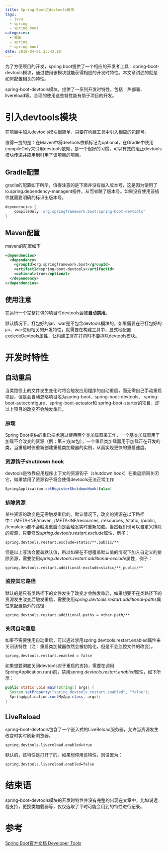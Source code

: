 ```yaml
---
title: Spring Boot之devtools模块
tags:
  - java
  - spring
  - spring boot
categories:
  - 框架
  - spring
  - spring boot
date: 2018-04-01 23:43:10
---
```



为了方便项目的开发，spring boot提供了一个相应的开发者工具：spring-boot-devtools模块，通过使用该模块就能获得相应的开发时特性。本文章讲述的就是如何配置相关的特性。

<!-- more -->

spring-boot-devtools模块，提供了一系列开发时特性，包括：热部署、livereload等。合理的使用这些特性能有助于项目的开发。

# 引入devtools模块

在项目中加入devtools模块很简单，只要在构建工具中引入相应的包即可。

值得一提的是：在Maven中将devtools依赖标记为optional，在Gradle中使用compileOnly来引用devtools依赖，是一个很好的习惯，可以有效的阻止devtools模块传递并应用到引用了该项目的项目。

## Gradle配置

gradle的配置如下所示，值得注意的是下面并没有加入版本号，这是因为使用了io.spring.dependency-managent插件，从而省略了版本号。如果没有使用该插件就需要明确的标识出版本号。

``` groovy
dependencies {
    compileOnly 'org.springframework.boot:spring-boot-devtools'
}
```

## Maven配置

maven的配置如下

``` xml
<dependencies>
  <dependency>
    <groupId>org.springframework.boot</groupId>
    <artifactId>spring-boot-devtools</artifactId>
    <optional>true</optional>
  </dependency>
</dependencies>
```

## 使用注意

在运行一个完整打包的项目时devtools会被**自动禁用**。

默认情况下，打包好的jar、war是不包含devtools模块的，如果需要在已打包好的jar、war使用相关的开发特性，就需要在构建工具中，显式地配置excledeDevtools属性，让构建工具在打包时不要排除devtools模块。

# 开发时特性

## 自动重启

当类路径上的文件发生变化时将会触发应用程序的自动重启，而无需自己手动重启项目，但是会自动忽略项目名为spring-boot、spring-boot-devtools、 spring-boot-autoconfigure、spring-boot-actuator和 spring-boot-starter的项目，即以上项目的改变不会触发重启。

### 原理

Spring Boot提供的重启技术通过使用两个类加载器来工作，一个基类加载器用于加载不会改变的资源（例：第三方jar包），一个重启类加载器用于加载正在开发的类，当重启时仅重新创建重启类加载器的实例，从而实现更快的重启速度。

### 资源钩子shutdown hook

devtools是依靠应用程序上下文的资源钩子（shutdown hook）在重启期间关闭它，如果禁用了资源钩子将会使得devtools无法正常工作

``` java
SpringApplication.setRegisterShutdownHook(false)
```

### 排除资源

某些资源的改变是无需触发重启的。默认情况下，改变的资源在以下路径中：/META-INF/maven, /META-INF/resources, /resources, /static, /public, /templates都不会触发重启而是会触发实时重新加载。当然我们也可以自定义排除的资源，只要修改*spring.devtools.restart.exclude*属性，例子：

``` properties
spring.devtools.restart.exclude=static/**,public/**
```

但是以上写法会覆盖默认值，所以如果在不想覆盖默认值的情况下加入自定义的排除资源，需要使用*spring.devtools.restart.additional-exclude*属性，例子：

``` properties
spring.devtools.restart.additional-exclude=static/**,public/**
```

### 监控其它路径

默认的是只有类路径下的文件发生了改变才会触发重启，如果想要不在类路径下的资源发生改变后触发重启，需要使用*spring.devtools.restart.additional-paths*属性来配置额外的路径

``` preperties
spring.devtools.restart.additional-paths = other-path/**
```

### 关闭自动重启

如果不需要使用自动重启，可以通过禁用spring.devtools.restart.enabled属性来关闭该特性（注：重启类加载器依然会被初始化，但是不会监控文件的改变）。

``` properties
spring.devtools.restart.enabled = false
```

如果想要彻底关闭devtools对于重启的支持，需要在调用SpringApplication.run()前，禁用*spring.devtools.restart.enabled*属性，如下所示：

``` java
public static void main(String[] args) {
  System.setProperty("spring.devtools.restart.enabled", "false");
  SpringApplication.run(MyApp.class, args);
}
```

## LiveReload

spring-boot-devtools包含了一个嵌入式的LiveReload服务器，允许当资源发生改变时实时刷新浏览器。

``` properties
spring.devtools.livereload.enabled=true
```

默认的，该特性是打开了的。如果想停用该特性，则设置为：

``` properties
spring.devtools.livereload.enabled=false
```

# 结束语

spring-boot-devtools模块的开发时特性并没有完整的出现在文章中，比如说远程支持，更换类加载器等，仅仅选取了平时可能会用到的特性进行记录。

# 参考

[Spring Boot官方文档 Developer Tools](https://docs.spring.io/spring-boot/docs/2.0.1.BUILD-SNAPSHOT/reference/htmlsingle/#using-boot-devtools)
